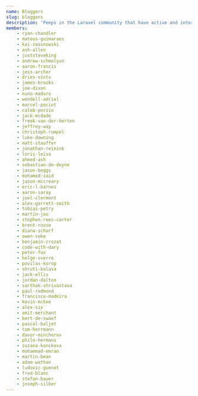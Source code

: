 ```yaml
---
name: Bloggers
slug: bloggers
description: 'Peeps in the Laravel community that have active and interesting blogs.'
members:
    - ryan-chandler
    - mateus-guimaraes
    - kai-sassnowski
    - ash-allen
    - juststeveking
    - andrew-schmelyun
    - aaron-francis
    - jess-archer
    - dries-vints
    - james-brooks
    - joe-dixon
    - nuno-maduro
    - wendell-adriel
    - marcel-pociot
    - caleb-porzio
    - jack-mcdade
    - freek-van-der-herten
    - jeffrey-way
    - christoph-rumpel
    - luke-downing
    - matt-stauffer
    - jonathan-reinink
    - loris-leiva
    - ahmed-ash
    - sebastian-de-deyne
    - jason-beggs
    - mohamed-said
    - jason-mccreary
    - eric-l-barnes
    - aaron-saray
    - joel-clermont
    - alex-garrett-smith
    - tobias-petry
    - martin-joo
    - stephen-rees-carter
    - brent-roose
    - diana-scharf
    - owen-voke
    - benjamin-crozat
    - code-with-dary
    - peter-fox
    - helge-sverre
    - povilas-korop
    - shruti-balasa
    - jack-ellis
    - jordan-dalton
    - sarthak-shrivastava
    - paul-redmond
    - francisco-madeira
    - kevin-mckee
    - alex-six
    - amit-merchant
    - bert-de-swaef
    - pascal-baljet
    - tom-herrmann
    - davor-minchorov
    - philo-hermans
    - zuzana-kunckova
    - mohammad-emran
    - martin-bean
    - adam-wathan
    - ludovic-guenet
    - fred-blanc
    - stefan-bauer
    - joseph-silber
---
```

